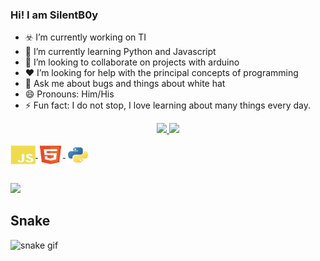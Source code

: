 ### Hi! I am SilentB0y

- ☣️ I’m currently working on TI
- 🌱 I’m currently learning Python and Javascript
- 🤖 I’m looking to collaborate on projects with arduino
- ❤️ I’m looking for help with the principal concepts of programming
- 💬 Ask me about bugs and things about white hat
- 😄 Pronouns: Him/His
- ⚡ Fun fact: I do not stop, I love learning about many things every day.

<div align="center">
  <a href="https://github.com/SilentB0y">
  <img height="180em" src="https://github-readme-stats.vercel.app/api?username=SilentB0y&show_icons=true&theme=dark&include_all_commits=true&count_private=true"/>
  <img height="145em" src="https://github-readme-stats.vercel.app/api/top-langs/?username=SilentB0y&layout=compact&langs_count=7&theme=dark"/>
</div>
  
  <div style="display: inline_block"><br>
  <img align="center" alt="Rafa-Js" height="30" width="40" src="https://raw.githubusercontent.com/devicons/devicon/master/icons/javascript/javascript-plain.svg">
  <img align="center" alt="Rafa-HTML" height="30" width="40" src="https://raw.githubusercontent.com/devicons/devicon/master/icons/html5/html5-original.svg">
  <img align="center" alt="Rafa-Python" height="30" width="40" src="https://raw.githubusercontent.com/devicons/devicon/master/icons/python/python-original.svg">
</div>
    
  ##
  
  <div>
    <a href="https://www.instagram.com/russellnunezgodoy/" target="_blank"><img src="https://img.shields.io/badge/-Instagram-%23E4405F?style=for-the-badge&logo=instagram&logoColor=white" target="_blank"></a>  
       
  </div>
  
  ## Snake
  ![snake gif](https://github.com/SilentB0y/SilentB0y/blob/output/github-contribution-grid-snake.gif)
